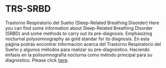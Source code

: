 # TRS-SRBD
Trastorno Respiratorio del Sueño (Sleep-Related Breathing Disorder)
Here you can find some information about Sleep-Related Breathing Disorder (SRBD) and some methods to carry out its pre-diagnosis. Emphasizing nocturnal polysomnography as gold standar for its diagnosis.
En esta página podrás encontrar información acerca del Trastorno Respiratorio del Sueño y algunos métodos para realizar su pre-diagnóstico. Haciendo énfasis en la polisomnografía nocturna como método principal para su diagnóstico.
Please click <a href="https://github.com/SSEGUSTAVO/TRS-SRBD">here</a>. 
